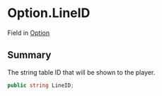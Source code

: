 # Option.LineID

Field in [Option](/docs/api/csharp/yarn.compiler.basicblock.optionselement.option.md)

## Summary


The string table ID that will be shown to the player.


```csharp
public string LineID;
```

